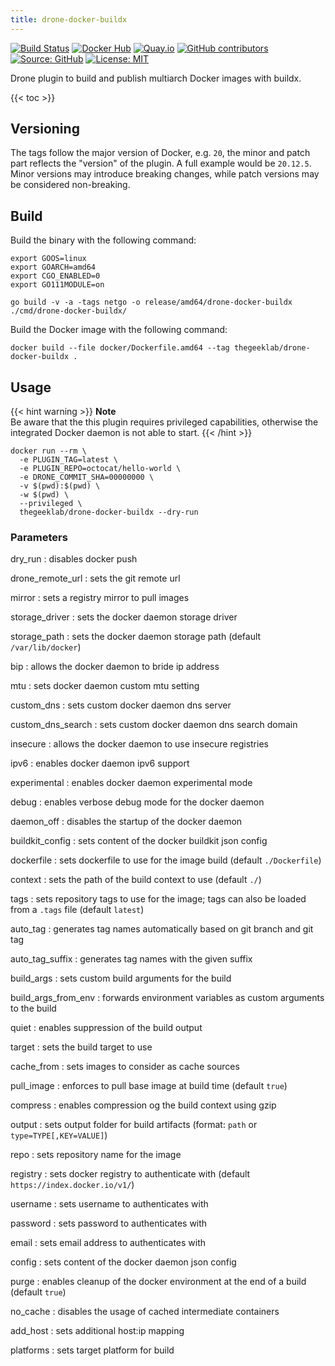 ```yaml
---
title: drone-docker-buildx
---
```


[![Build Status](https://img.shields.io/drone/build/thegeeklab/drone-docker-buildx?logo=drone&server=https%3A%2F%2Fdrone.thegeeklab.de)](https://drone.thegeeklab.de/thegeeklab/drone-docker-buildx)
[![Docker Hub](https://img.shields.io/badge/dockerhub-latest-blue.svg?logo=docker&logoColor=white)](https://hub.docker.com/r/thegeeklab/drone-docker-buildx)
[![Quay.io](https://img.shields.io/badge/quay-latest-blue.svg?logo=docker&logoColor=white)](https://quay.io/repository/thegeeklab/drone-docker-buildx)
[![GitHub contributors](https://img.shields.io/github/contributors/thegeeklab/drone-docker-buildx)](https://github.com/thegeeklab/drone-docker-buildx/graphs/contributors)
[![Source: GitHub](https://img.shields.io/badge/source-github-blue.svg?logo=github&logoColor=white)](https://github.com/thegeeklab/drone-docker-buildx)
[![License: MIT](https://img.shields.io/github/license/thegeeklab/drone-docker-buildx)](https://github.com/thegeeklab/drone-docker-buildx/blob/main/LICENSE)

Drone plugin to build and publish multiarch Docker images with buildx.

<!-- prettier-ignore-start -->
<!-- spellchecker-disable -->
{{< toc >}}
<!-- spellchecker-enable -->
<!-- prettier-ignore-end -->

## Versioning

The tags follow the major version of Docker, e.g. `20`, the minor and patch part reflects the "version" of the plugin. A full example would be `20.12.5`. Minor versions may introduce breaking changes, while patch versions may be considered non-breaking.

## Build

Build the binary with the following command:

```Shell
export GOOS=linux
export GOARCH=amd64
export CGO_ENABLED=0
export GO111MODULE=on

go build -v -a -tags netgo -o release/amd64/drone-docker-buildx ./cmd/drone-docker-buildx/
```

Build the Docker image with the following command:

```Shell
docker build --file docker/Dockerfile.amd64 --tag thegeeklab/drone-docker-buildx .
```

## Usage

{{< hint warning >}}
**Note**\
Be aware that the this plugin requires privileged capabilities, otherwise the
integrated Docker daemon is not able to start.
{{< /hint >}}

```Shell
docker run --rm \
  -e PLUGIN_TAG=latest \
  -e PLUGIN_REPO=octocat/hello-world \
  -e DRONE_COMMIT_SHA=00000000 \
  -v $(pwd):$(pwd) \
  -w $(pwd) \
  --privileged \
  thegeeklab/drone-docker-buildx --dry-run
```

### Parameters

dry_run
: disables docker push

drone_remote_url
: sets the git remote url

mirror
: sets a registry mirror to pull images

storage_driver
: sets the docker daemon storage driver

storage_path
: sets the docker daemon storage path (default `/var/lib/docker`)

bip
: allows the docker daemon to bride ip address

mtu
: sets docker daemon custom mtu setting

custom_dns
: sets custom docker daemon dns server

custom_dns_search
: sets custom docker daemon dns search domain

insecure
: allows the docker daemon to use insecure registries

ipv6
: enables docker daemon ipv6 support

experimental
: enables docker daemon experimental mode

debug
: enables verbose debug mode for the docker daemon

daemon_off
: disables the startup of the docker daemon

buildkit_config
: sets content of the docker buildkit json config

dockerfile
: sets dockerfile to use for the image build (default `./Dockerfile`)

context
: sets the path of the build context to use (default `./`)

tags
: sets repository tags to use for the image; tags can also be loaded from a `.tags` file (default `latest`)

auto_tag
: generates tag names automatically based on git branch and git tag

auto_tag_suffix
: generates tag names with the given suffix

build_args
: sets custom build arguments for the build

build_args_from_env
: forwards environment variables as custom arguments to the build

quiet
: enables suppression of the build output

target
: sets the build target to use

cache_from
: sets images to consider as cache sources

pull_image
: enforces to pull base image at build time (default `true`)

compress
: enables compression og the build context using gzip

output
: sets output folder for build artifacts (format: `path` or `type=TYPE[,KEY=VALUE]`)

repo
: sets repository name for the image

registry
: sets docker registry to authenticate with (default `https://index.docker.io/v1/`)

username
: sets username to authenticates with

password
: sets password to authenticates with

email
: sets email address to authenticates with

config
: sets content of the docker daemon json config

purge
: enables cleanup of the docker environment at the end of a build (default `true`)

no_cache
: disables the usage of cached intermediate containers

add_host
: sets additional host:ip mapping

platforms
: sets target platform for build
